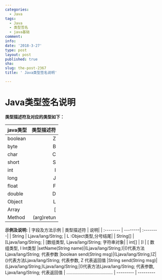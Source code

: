 ```yaml
---
categories:
  - Java
tags:
  - Java
  - 类型签名
  - java基础
comment: 
info: 
date: '2018-3-27'
type: post
layout: post
published: true
sha: 
slug: the-post-2367
title: ' Java类型签名说明'

---
```

# Java类型签名说明

**类型描述符及对应的类型如下：**

| java类型      |    类型描述符 |
| :-------- | --------:| 
| boolean  | Z  |
| byte     |   B	 |   
| char      |    C |  
| short      |   S |  
| int|   I |  
|long     |   J|  
|float|   F|  
|double|   D|  
|Object|   L|  
|Array|   [|  
|Method|   (arg)retun|  

**示例及说明:**
| 字段及方法示例       |    类型描述符 | 说明|
| :-------- | --------| :--------| 
| String  | Ljava/lang/String;  | L :Object类型,分号结尾|
| String[]  | [Ljava/lang/String;  | [数组类型, Ljava/lang/String; 字符串对象|
| int[]     | [I	 |  [  数组类型, I Int类型
|setName(String name)|(Ljava/lang/String;)|()代表方法Ljava/lang/String; 代表参数
|boolean send(String msg)|(Ljava/lang/String;)Z|()代表方法Ljava/lang/String; 代表参数, Z 代表返回值
|String send(String msg)|(Ljava/lang/String;)Ljava/lang/String;|()代表方法Ljava/lang/String; 代表参数, Ljava/lang/String; 代表返回值
| ......................................     | ---------	 |  ---------